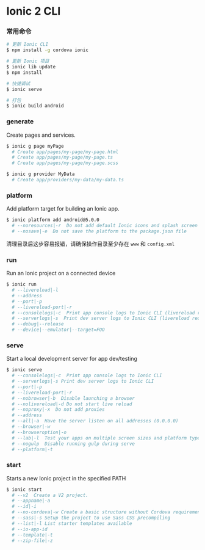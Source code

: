 # Ionic 2 CLI

### 常用命令

```bash
# 更新 Ionic CLI
$ npm install -g cordova ionic

# 更新 Ionic 项目
$ ionic lib update
$ npm install

# 快捷调试
$ ionic serve

# 打包
$ ionic build android
```

### generate

Create pages and services.

```bash
$ ionic g page myPage
  # Create app/pages/my-page/my-page.html
  # Create app/pages/my-page/my-page.ts
  # Create app/pages/my-page/my-page.scss

$ ionic g provider MyData
  # Create app/providers/my-data/my-data.ts
```

### platform

Add platform target for building an Ionic app.

```bash
$ ionic platform add android@5.0.0
  # --noresources|-r  Do not add default Ionic icons and splash screen resources
  # --nosave|-e  Do not save the platform to the package.json file
```

清理目录后这步容易报错，请确保操作目录至少存在 `www` 和 `config.xml`

### run

Run an Ionic project on a connected device

```bash
$ ionic run
  # --livereload|-l
  # --address
  # --port|-p
  # --livereload-port|-r
  # --consolelogs|-c  Print app console logs to Ionic CLI (livereload req.)
  # --serverlogs|-s  Print dev server logs to Ionic CLI (livereload req.)
  # --debug|--release
  # --device|--emulator|--target=FOO
```

### serve

Start a local development server for app dev/testing

```bash
$ ionic serve
  # --consolelogs|-c  Print app console logs to Ionic CLI
  # --serverlogs|-s Print dev server logs to Ionic CLI
  # --port|-p 
  # --livereload-port|-r  
  # --nobrowser|-b  Disable launching a browser
  # --nolivereload|-d Do not start live reload
  # --noproxy|-x  Do not add proxies
  # --address 
  # --all|-a  Have the server listen on all addresses (0.0.0.0)
  # --browser|-w  
  # --browseroption|-o  
  # --lab|-l  Test your apps on multiple screen sizes and platform types
  # --nogulp  Disable running gulp during serve
  # --platform|-t 
```

### start

Starts a new Ionic project in the specified PATH

```bash
$ ionic start
  # --v2  Create a V2 project.
  # --appname|-a  
  # --id|-i 
  # --no-cordova|-w Create a basic structure without Cordova requirements
  # --sass|-s Setup the project to use Sass CSS precompiling
  # --list|-l List starter templates available
  # --io-app-id 
  # --template|-t 
  # --zip-file|-z
```